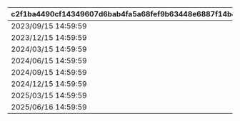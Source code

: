 |c2f1ba4490cf14349607d6bab4fa5a68fef9b63448e6887f14b4bab258d13565|f6faa72e0f2231b5f29d13106c5687fa98175ee85ada14e7fe18787875b538da|fd5701ec8d45661d261acfb350f073b3a7827c661746131bf32eea2f2f9690f1|fc9f476a87ec0f6145b39209ca0fe6ea377fba920a3391ef007a84668055c820|c04bde2b846a57eba5155bf3dc929003361c275d8004e34cd32b1caee171ec32|d3ad904a36013449e6cfb16f74df9672d088b9c2388d5cdf774b8c3d7c5c0c65|bbb12bd4868eab29c070743bcc06c831e64305e1ecbad8c20e041eee6edf7414|2bc1352bc0596b207df2bcb3dfe3b220c55de04c0d98e592dfe5bbbec2e4eae7|e953e39e6f8542e2b7763f3dfe619215fe840183f3468e227a664b9b82f4b22f|11da08604b1dbc8a0e30cb0c140a13f640719e9f00caa454a3058d0c7863427b|503495734f8607a6d62c8a4ec5724e1667604f6d7cc6ee9b2a5720f4e9962a2c|ac4180c7633b37fb86963d810344048981fa38461d5b0579ba6885fa23b3bd6e|42aabbdeaa38a0ab2b29038c3eafa7572c64c860e497e1f8ed37ba6b3175f960|9bc736a3fba830de499d1b7fd40226559da608f8b7846c6fccb2430b88d7f10f|9aca21dbcc22f2bc93422d79d9e3c406cd823f6ec50bbe2fadbd6323de5a9cd2|
| --- | --- | --- | --- | --- | --- | --- | --- | --- | --- | --- | --- | --- | --- | --- |
|2023/09/15 14:59:59|2023/09/22 14:59:59|bgm_MC043|8|1|100|16|2023/06/30 12:00:00|-1|-1|96001|bgm_MC043|-1|1|10010001|
|2023/12/15 14:59:59|2023/12/22 14:59:59|bgm_MC043|8|2|100|16|2023/09/15 15:00:00|-1|-1|96002|bgm_MC043|-1|1|10020001|
|2024/03/15 14:59:59|2024/03/22 14:59:59|bgm_MC103|8|3|100|16|2023/12/15 15:00:00|-1|-1|96003|bgm_MC103|-1|2|10030001|
|2024/06/15 14:59:59|2024/06/22 14:59:59|bgm_MC103|8|4|100|16|2024/03/15 15:00:00|-1|-1|96004|bgm_MC103|-1|2|10040363|
|2024/09/15 14:59:59|2024/09/22 14:59:59|bgm_MC103|10|5|500|16|2024/06/15 15:00:00|-1|-1|96005|bgm_MC103|-1|2|10050001|
|2024/12/15 14:59:59|2024/12/22 14:59:59|bgm_MC103|10|6|500|16|2024/09/15 15:00:00|-1|-1|96006|bgm_MC103|-1|2|10060001|
|2025/03/15 14:59:59|2025/03/22 14:59:59|bgm_MC211|10|7|1000|16|2024/12/15 15:00:00|15|15|96007|bgm_MC211|5|3|10070363|
|2025/06/16 14:59:59|2025/06/23 14:59:59|bgm_MC211|10|8|1000|16|2025/03/15 15:00:00|15|15|96008|bgm_MC211|5|3|10080001|